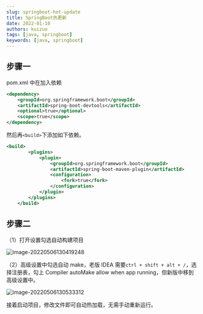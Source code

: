 ```yaml
---
slug: springboot-hot-update
title: SpringBoot热更新
date: 2022-01-10
authors: kuizuo
tags: [java, springboot]
keywords: [java, springboot]
---
```


<!-- truncate -->

## 步骤一

pom.xml 中在加入依赖

```xml
<dependency>
 	<groupId>org.springframework.boot</groupId>
 	<artifactId>spring-boot-devtools</artifactId>
 	<optional>true</optional>
	<scope>true</scope>
</dependency>
```

然后再`<build>`下添加如下依赖。

```xml
<build>
        <plugins>
            <plugin>
                <groupId>org.springframework.boot</groupId>
                <artifactId>spring-boot-maven-plugin</artifactId>
                <configuration>
                    <fork>true</fork>
                </configuration>
            </plugin>
        </plugins>
    </build>
```

## 步骤二

（1）打开设置勾选自动构建项目

![image-20220506130419248](https://img.mongorolls.cn/image-20220506130419248.png)

（2）高级设置中勾选自动 make，老版 IDEA 需要`ctrl + shift + alt + /`，选择注册表，勾上 Compiler autoMake allow when app running，但新版中移到高级设置中。

![image-20220506130533312](https://img.mongorolls.cn/image-20220506130533312.png)

接着启动项目，修改文件即可自动热加载，无需手动重新运行。
